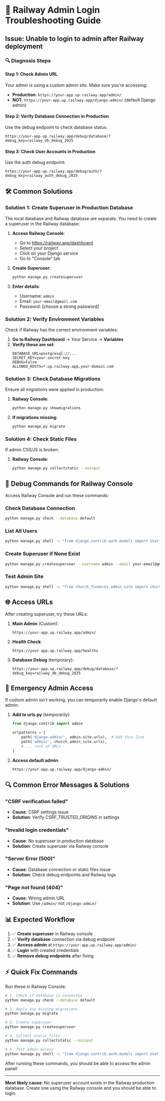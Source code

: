 # 🚨 Railway Admin Login Troubleshooting Guide

## Issue: Unable to login to admin after Railway deployment

### 🔍 Diagnosis Steps

#### Step 1: Check Admin URL
Your admin is using a custom admin site. Make sure you're accessing:
- **Production**: `https://your-app.up.railway.app/admin/`
- **NOT**: `https://your-app.up.railway.app/django-admin/` (default Django admin)

#### Step 2: Verify Database Connection in Production
Use the debug endpoint to check database status:
```
https://your-app.up.railway.app/debug/database/?debug_key=railway_db_debug_2025
```

#### Step 3: Check User Accounts in Production
Use the auth debug endpoint:
```
https://your-app.up.railway.app/debug/auth/?debug_key=railway_auth_debug_2025
```

## 🛠️ Common Solutions

### Solution 1: Create Superuser in Production Database

The local database and Railway database are separate. You need to create a superuser in the Railway database:

1. **Access Railway Console**:
   - Go to https://railway.app/dashboard
   - Select your project
   - Click on your Django service
   - Go to "Console" tab

2. **Create Superuser**:
   ```bash
   python manage.py createsuperuser
   ```

3. **Enter details**:
   - Username: `admin`
   - Email: `your-email@gmail.com`
   - Password: [choose a strong password]

### Solution 2: Verify Environment Variables

Check if Railway has the correct environment variables:

1. **Go to Railway Dashboard** → Your Service → **Variables**
2. **Verify these are set**:
   ```
   DATABASE_URL=postgresql://...
   SECRET_KEY=your-secret-key
   DEBUG=False
   ALLOWED_HOSTS=*.up.railway.app,your-domain.com
   ```

### Solution 3: Check Database Migrations

Ensure all migrations were applied in production:

1. **Railway Console**:
   ```bash
   python manage.py showmigrations
   ```

2. **If migrations missing**:
   ```bash
   python manage.py migrate
   ```

### Solution 4: Check Static Files

If admin CSS/JS is broken:

1. **Railway Console**:
   ```bash
   python manage.py collectstatic --noinput
   ```

## 🔧 Debug Commands for Railway Console

Access Railway Console and run these commands:

### Check Database Connection
```bash
python manage.py check --database default
```

### List All Users
```bash
python manage.py shell -c "from django.contrib.auth.models import User; [print(f'User: {u.username}, Email: {u.email}, Superuser: {u.is_superuser}') for u in User.objects.all()]"
```

### Create Superuser if None Exist
```bash
python manage.py createsuperuser --username admin --email your-email@gmail.com
```

### Test Admin Site
```bash
python manage.py shell -c "from church_finances.admin_site import church_admin_site; print('Admin site URL:', church_admin_site.name)"
```

## 🌐 Access URLs

After creating superuser, try these URLs:

1. **Main Admin** (Custom):
   ```
   https://your-app.up.railway.app/admin/
   ```

2. **Health Check**:
   ```
   https://your-app.up.railway.app/healthz
   ```

3. **Database Debug** (temporary):
   ```
   https://your-app.up.railway.app/debug/database/?debug_key=railway_db_debug_2025
   ```

## 🚨 Emergency Admin Access

If custom admin isn't working, you can temporarily enable Django's default admin:

1. **Add to urls.py** (temporarily):
   ```python
   from django.contrib import admin
   
   urlpatterns = [
       path('django-admin/', admin.site.urls),  # Add this line
       path('admin/', church_admin_site.urls),
       # ... rest of URLs
   ]
   ```

2. **Access default admin**:
   ```
   https://your-app.up.railway.app/django-admin/
   ```

## 🔍 Common Error Messages & Solutions

### "CSRF verification failed"
- **Cause**: CSRF settings issue
- **Solution**: Verify CSRF_TRUSTED_ORIGINS in settings

### "Invalid login credentials"
- **Cause**: No superuser in production database
- **Solution**: Create superuser via Railway console

### "Server Error (500)"
- **Cause**: Database connection or static files issue
- **Solution**: Check debug endpoints and Railway logs

### "Page not found (404)"
- **Cause**: Wrong admin URL
- **Solution**: Use `/admin/` not `/django-admin/`

## 📊 Expected Workflow

1. ✅ **Create superuser** in Railway console
2. ✅ **Verify database** connection via debug endpoint
3. ✅ **Access admin** at `https://your-app.up.railway.app/admin/`
4. ✅ **Login** with created credentials
5. ✅ **Remove debug endpoints** after fixing

## ⚡ Quick Fix Commands

Run these in Railway Console:

```bash
# 1. Check if database is connected
python manage.py check --database default

# 2. Apply any missing migrations
python manage.py migrate

# 3. Create superuser
python manage.py createsuperuser

# 4. Collect static files
python manage.py collectstatic --noinput

# 5. Test admin access
python manage.py shell -c "from django.contrib.auth.models import User; print('Superusers:', User.objects.filter(is_superuser=True).count())"
```

After running these commands, you should be able to access the admin panel!

---

**Most likely cause**: No superuser account exists in the Railway production database. Create one using the Railway console and you should be able to login.